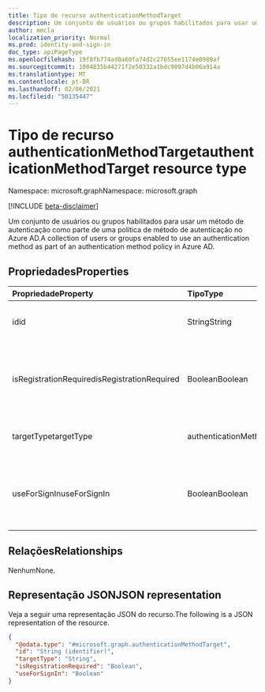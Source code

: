 ```yaml
---
title: Tipo de recurso authenticationMethodTarget
description: Um conjunto de usuários ou grupos habilitados para usar um método de autenticação como parte de uma política de método de autenticação.
author: mmcla
localization_priority: Normal
ms.prod: identity-and-sign-in
doc_type: apiPageType
ms.openlocfilehash: 19f8fb774ad0a60fa74d2c27655ee1174e0989af
ms.sourcegitcommit: 1004835b44271f2e50332a1bdc9097d4b06a914a
ms.translationtype: MT
ms.contentlocale: pt-BR
ms.lasthandoff: 02/06/2021
ms.locfileid: "50135447"
---
```

# <a name="authenticationmethodtarget-resource-type"></a><span data-ttu-id="4de22-103">Tipo de recurso authenticationMethodTarget</span><span class="sxs-lookup"><span data-stu-id="4de22-103">authenticationMethodTarget resource type</span></span>

<span data-ttu-id="4de22-104">Namespace: microsoft.graph</span><span class="sxs-lookup"><span data-stu-id="4de22-104">Namespace: microsoft.graph</span></span>

[!INCLUDE [beta-disclaimer](../../includes/beta-disclaimer.md)]

<span data-ttu-id="4de22-105">Um conjunto de usuários ou grupos habilitados para usar um método de autenticação como parte de uma política de método de autenticação no Azure AD.</span><span class="sxs-lookup"><span data-stu-id="4de22-105">A collection of users or groups enabled to use an authentication method as part of an authentication method policy in Azure AD.</span></span>


## <a name="properties"></a><span data-ttu-id="4de22-106">Propriedades</span><span class="sxs-lookup"><span data-stu-id="4de22-106">Properties</span></span>
|<span data-ttu-id="4de22-107">Propriedade</span><span class="sxs-lookup"><span data-stu-id="4de22-107">Property</span></span>|<span data-ttu-id="4de22-108">Tipo</span><span class="sxs-lookup"><span data-stu-id="4de22-108">Type</span></span>|<span data-ttu-id="4de22-109">Descrição</span><span class="sxs-lookup"><span data-stu-id="4de22-109">Description</span></span>|
|:---|:---|:---|
|<span data-ttu-id="4de22-110">id</span><span class="sxs-lookup"><span data-stu-id="4de22-110">id</span></span>|<span data-ttu-id="4de22-111">String</span><span class="sxs-lookup"><span data-stu-id="4de22-111">String</span></span>|<span data-ttu-id="4de22-112">ID do objeto de um usuário ou grupo do Azure AD.</span><span class="sxs-lookup"><span data-stu-id="4de22-112">Object Id of an Azure AD user or group.</span></span>|
|<span data-ttu-id="4de22-113">isRegistrationRequired</span><span class="sxs-lookup"><span data-stu-id="4de22-113">isRegistrationRequired</span></span>|<span data-ttu-id="4de22-114">Boolean</span><span class="sxs-lookup"><span data-stu-id="4de22-114">Boolean</span></span>|<span data-ttu-id="4de22-115">Determina se o usuário é imposto a registrar o método de autenticação.</span><span class="sxs-lookup"><span data-stu-id="4de22-115">Determines if the user is enforced to register the authentication method.</span></span>|
|<span data-ttu-id="4de22-116">targetType</span><span class="sxs-lookup"><span data-stu-id="4de22-116">targetType</span></span>|<span data-ttu-id="4de22-117">authenticationMethodTargetType</span><span class="sxs-lookup"><span data-stu-id="4de22-117">authenticationMethodTargetType</span></span>|<span data-ttu-id="4de22-118">Os valores possíveis são: `user` e `group`.</span><span class="sxs-lookup"><span data-stu-id="4de22-118">Possible values are: `user`, `group`.</span></span>|
|<span data-ttu-id="4de22-119">useForSignIn</span><span class="sxs-lookup"><span data-stu-id="4de22-119">useForSignIn</span></span>|<span data-ttu-id="4de22-120">Boolean</span><span class="sxs-lookup"><span data-stu-id="4de22-120">Boolean</span></span>|<span data-ttu-id="4de22-121">Determina se o método de autenticação pode ser usado para entrar no Azure AD.</span><span class="sxs-lookup"><span data-stu-id="4de22-121">Determines if the authentication method can be used to sign in to Azure AD.</span></span>|

## <a name="relationships"></a><span data-ttu-id="4de22-122">Relações</span><span class="sxs-lookup"><span data-stu-id="4de22-122">Relationships</span></span>
<span data-ttu-id="4de22-123">Nenhum</span><span class="sxs-lookup"><span data-stu-id="4de22-123">None.</span></span>

## <a name="json-representation"></a><span data-ttu-id="4de22-124">Representação JSON</span><span class="sxs-lookup"><span data-stu-id="4de22-124">JSON representation</span></span>
<span data-ttu-id="4de22-125">Veja a seguir uma representação JSON do recurso.</span><span class="sxs-lookup"><span data-stu-id="4de22-125">The following is a JSON representation of the resource.</span></span>
<!-- {
  "blockType": "resource",
  "keyProperty": "id",
  "@odata.type": "microsoft.graph.authenticationMethodTarget",
  "baseType": "microsoft.graph.entity",
  "openType": false
}
-->
``` json
{
  "@odata.type": "#microsoft.graph.authenticationMethodTarget",
  "id": "String (identifier)",
  "targetType": "String",
  "isRegistrationRequired": "Boolean",
  "useForSignIn": "Boolean"
}
```
